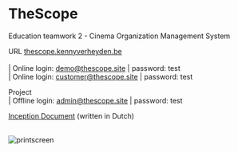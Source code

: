 # TheScope
Education teamwork 2  - Cinema Organization Management System

URL <a href="https://thescope.kennyverheyden.be">thescope.kennyverheyden.be</a><br><br>
| Online login: demo@thescope.site | password: test<br>
| Online login: customer@thescope.site | password: test

Project<br>
| Offline login: admin@thescope.site | password: test<br>

<a href="https://github.com/kennyverheyden/TheScope/tree/main/Docs">Inception Document</a> (written in Dutch)<br><br>

![printscreen](https://user-images.githubusercontent.com/54863392/235256075-97e76367-a4ab-46ce-b2a9-c96fc01c0ec7.png)
